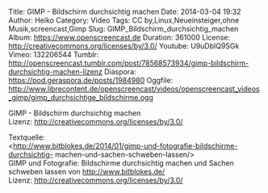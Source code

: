 Title: GIMP - Bildschirm durchsichtig machen
Date: 2014-03-04 19:32
Author: Heiko
Category: Video
Tags: CC by,Linux,Neueinsteiger,ohne Musik,screencast,Gimp
Slug: GIMP_Bildschirm_durchsichtig_machen
Album: https://www.openscreencast.de
Duration: 361000
License: http://creativecommons.org/licenses/by/3.0/
Youtube: U9uDblQ9SGk
Vimeo: 132206544
Tumblr: http://openscreencast.tumblr.com/post/78568573934/gimp-bildschirm-durchsichtig-machen-lizenz
Diaspora: https://pod.geraspora.de/posts/1984980
Oggfile: http://www.librecontent.de/openscreencast/videos/openscreencast_videos_gimp/gimp_durchsichtige_bildschirme.ogg

GIMP - Bildschirm durchsichtig machen  
Lizenz: <http://creativecommons.org/licenses/by/3.0/>  
  
Textquelle:  
<http://www.bitblokes.de/2014/01/gimp-und-fotografie-bildschirme-durchsichtig-
machen-und-sachen-schweben-lassen/>  
GIMP und Fotografie: Bildschirme durchsichtig machen und Sachen schweben
lassen von <http://www.bitblokes.de/>  
Lizenz: <http://creativecommons.org/licenses/by/3.0/>

